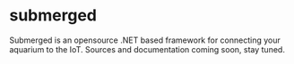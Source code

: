 # submerged
Submerged is an opensource .NET based framework for connecting your aquarium to the IoT. Sources and documentation coming soon, stay tuned.
